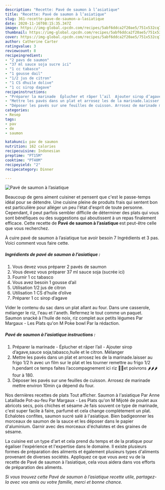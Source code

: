 ```yaml
---
description: "Recette: Pavé de saumon à l’asiatique"
title: "Recette: Pavé de saumon à l’asiatique"
slug: 361-recette-pave-de-saumon-a-lasiatique
date: 2020-11-16T08:15:35.347Z
image: https://img-global.cpcdn.com/recipes/5abf6ddca2f20ae5/751x532cq70/pave-de-saumon-a-lasiatique-photo-principale-de-la-recette.jpg
thumbnail: https://img-global.cpcdn.com/recipes/5abf6ddca2f20ae5/751x532cq70/pave-de-saumon-a-lasiatique-photo-principale-de-la-recette.jpg
cover: https://img-global.cpcdn.com/recipes/5abf6ddca2f20ae5/751x532cq70/pave-de-saumon-a-lasiatique-photo-principale-de-la-recette.jpg
author: Catherine Carter
ratingvalue: 3
reviewcount: 8
recipeingredient:
- "2 pavs de saumon"
- "37 ml sauce soja sucre ici"
- "1 cc tabasco"
- "1 gousse dail"
- "1/2 jus de citron"
- "1 CS dhuile dolive"
- "1 cc sirop dagave"
recipeinstructions:
- "Préparer la marinade  Éplucher et râper l’ail  Ajouter sirop d’agave,sauce soja,tabasco,huile et le citron. Mélanger"
- "Mettre les pavés dans un plat et arrosez les de la marinade.laisser au frigo 1/2 h avec un film sur le plat et les tourner remettre au frigo 1/2 h.pendant ce temps faites l’accompagnement ici riz 🍛🍛et poivrons 🌶🌶🌶four à 180."
- "Déposer les pavés sur une feuilles de cuisson. Arrosez de marinade mettre environ 10min ça dépend du four."
categories:
- Resep
tags:
- pav
- de
- saumon

katakunci: pav de saumon 
nutrition: 162 calories
recipecuisine: Indonesian
preptime: "PT15M"
cooktime: "PT40M"
recipeyield: "2"
recipecategory: Dinner

---
```



![Pavé de saumon à l’asiatique](https://img-global.cpcdn.com/recipes/5abf6ddca2f20ae5/751x532cq70/pave-de-saumon-a-lasiatique-photo-principale-de-la-recette.jpg)

Beaucoup de gens aiment cuisiner et pensent que c'est le passe-temps idéal pour se détendre. Une cuisine pleine de produits frais qui sentent bon est particulière pour alléger un peu l'état d'esprit de toute personne. Cependant, il peut parfois sembler difficile de déterminer des plats qui vous sont bénéfiques ou des suggestions qui aboutissent à un repas finalement efficace. Cette recette de <strong> Pavé de saumon à l’asiatique </strong> est peut-être celle que vous recherchez.

<!--inarticleads1-->

À cuire pavé de saumon à l’asiatique tue avoir besoin 7 Ingrédients et 3 pas. Voici comment vous faire cette.

##### Ingrédients de pavé de saumon à l’asiatique :

1. Vous devez vous préparer 2 pavés de saumon
1. Vous devez vous préparer 37 ml sauce soja (sucrée ici)
1. Fournir 1 cc tabasco
1. Vous avez besoin 1 gousse d’ail
1. Utilisation 1/2 jus de citron
1. Utilisation 1 CS d’huile d’olive
1. Préparer 1 cc sirop d’agave


Vider le contenu du sac dans un plat allant au four. Dans une casserole, mélanger le riz, l&#39;eau et l&#39;aneth. Refermez le tout comme un paquet. Saumon snacké à l&#39;huile de noix, riz complet aux petits légumes Par Margaux - Les Plats qu&#39;on M Poke bowl Par la rédaction. 

<!--inarticleads2-->

##### Pavé de saumon à l’asiatique instructions :

1. Préparer la marinade  - Éplucher et râper l’ail  - Ajouter sirop d’agave,sauce soja,tabasco,huile et le citron. Mélanger
1. Mettre les pavés dans un plat et arrosez les de la marinade.laisser au frigo 1/2 h avec un film sur le plat et les tourner remettre au frigo 1/2 h.pendant ce temps faites l’accompagnement ici riz 🍛🍛et poivrons 🌶🌶🌶four à 180.
1. Déposer les pavés sur une feuilles de cuisson. Arrosez de marinade mettre environ 10min ça dépend du four.


Nos dernières recettes de plats Tout afficher. Saumon à l&#39;asiatique Par Anne Lataillade Pot-au-feu Par Margaux - Les Plats qu&#39;on M Mijoté de poulet aux abricots secs, pois chiches et sésame Je fais souvent ce type de marinade, c&#39;est super facile à faire, parfumé et cela change complètement un plat. Echalotes confites, saumon sucré salé à l&#39;asiatique. Bien badigeonner les morceaux de saumon de la sauce et les déposer dans le papier d&#39;aluminium. Garnir avec des morceaux d&#39;échalotes et des graines de sésame. 

<!--inarticleads1-->

<p>
La cuisine est un type d'art et cela prend du temps et de la pratique pour égaliser l'expérience et l'expertise dans le domaine. Il existe plusieurs formes de préparation des aliments et également plusieurs types d'aliments provenant de diverses sociétés. Appliquez ce que vous avez vu de la recette de Pavé de saumon à l’asiatique, cela vous aidera dans vos efforts de préparation des aliments.
</p>

<p>
<i>Si vous trouvez cette Pavé de saumon à l’asiatique recette utile, partagez-la avec vos amis ou votre famille, merci et bonne chance.</i>
</p>
